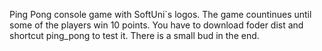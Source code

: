 Ping Pong console game with SoftUni`s logos.
The game countinues until some of the players win 10 points.
You have to download foder dist and shortcut ping_pong to test it.
There is a small bud in the end.
